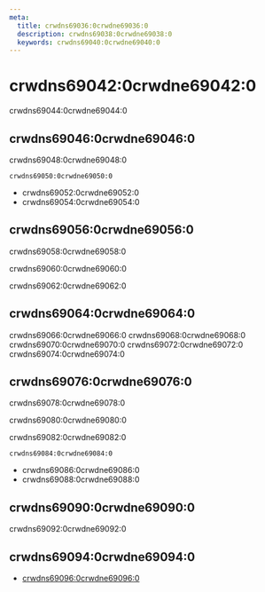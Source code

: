 ```yaml
---
meta:
  title: crwdns69036:0crwdne69036:0
  description: crwdns69038:0crwdne69038:0
  keywords: crwdns69040:0crwdne69040:0
---
```


# crwdns69042:0crwdne69042:0
crwdns69044:0crwdne69044:0

<entry-ad />

## crwdns69046:0crwdne69046:0
crwdns69048:0crwdne69048:0

`crwdns69050:0crwdne69050:0`
- crwdns69052:0crwdne69052:0
- crwdns69054:0crwdne69054:0


## crwdns69056:0crwdne69056:0
crwdns69058:0crwdne69058:0

  crwdns69060:0crwdne69060:0

  crwdns69062:0crwdne69062:0

## crwdns69064:0crwdne69064:0
crwdns69066:0crwdne69066:0
<alert type="success">crwdns69068:0crwdne69068:0</alert>
<alert type="info">crwdns69070:0crwdne69070:0</alert>
<alert type="warning">crwdns69072:0crwdne69072:0</alert>
<alert type="error">crwdns69074:0crwdne69074:0</alert>

## crwdns69076:0crwdne69076:0
crwdns69078:0crwdne69078:0

  crwdns69080:0crwdne69080:0

  crwdns69082:0crwdne69082:0

  `crwdns69084:0crwdne69084:0`
  - crwdns69086:0crwdne69086:0
  - crwdns69088:0crwdne69088:0

## crwdns69090:0crwdne69090:0
crwdns69092:0crwdne69092:0

## crwdns69094:0crwdne69094:0
  - [crwdns69096:0crwdne69096:0]()

<backmatter />
